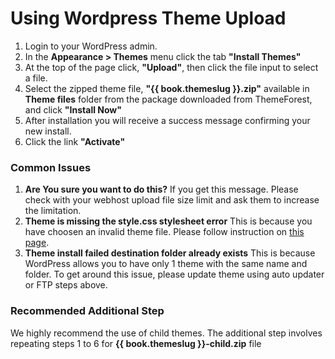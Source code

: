 # Using Wordpress Theme Upload

1. Login to your WordPress admin.
2. In the **Appearance > Themes** menu click the tab **"Install Themes"**
3. At the top of the page click, **"Upload"**, then click the file input to select a file.
4. Select the zipped theme file, **"{{ book.themeslug }}.zip"** available in **Theme files** folder from the package downloaded from ThemeForest, and click **"Install Now"**
5. After installation you will receive a success message confirming your new install.
6. Click the link **"Activate"**

### Common Issues

1. **Are You sure you want to do this?** If you get this message. Please check with your webhost upload file size limit and ask them to increase the limitation.
2. **Theme is missing the style.css stylesheet error** This is because you have choosen an invalid theme file. Please follow instruction on [this page](https://help.market.envato.com/hc/en-us/articles/202821510).
3. **Theme install failed destination folder already exists** This is because WordPress allows you to have only 1 theme with the same name and folder. To get around this issue, please update theme using auto updater or FTP steps above.

### Recommended Additional Step

We highly recommend the use of child themes. The additional step involves repeating steps 1 to 6 for **{{ book.themeslug }}-child.zip** file